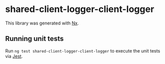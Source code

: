 # shared-client-logger-client-logger

This library was generated with [Nx](https://nx.dev).

## Running unit tests

Run `ng test shared-client-logger-client-logger` to execute the unit tests via [Jest](https://jestjs.io).

